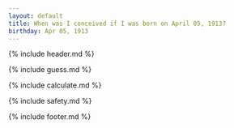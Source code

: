 ```yaml
---
layout: default
title: When was I conceived if I was born on April 05, 1913?
birthday: Apr 05, 1913
---
```


{% include header.md %}

{% include guess.md %}

{% include calculate.md %}

{% include safety.md %}

{% include footer.md %}



